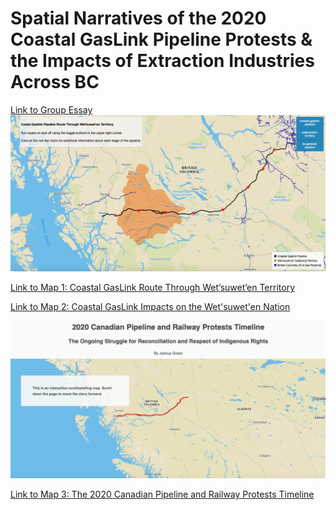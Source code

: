 # Spatial Narratives of the 2020 Coastal GasLink Pipeline Protests & the Impacts of Extraction Industries Across BC

[Link to Group Essay](https://arcg.is/ODH0y)
![](map1.png)

[Link to Map 1: Coastal GasLink Route Through Wet’suwet’en Territory](https://ubc-geob472-spring2021.github.io/Final_Project_2020_Pipeline_Protests/Map_1.html)



[Link to Map 2: Coastal GasLink Impacts on the Wet'suwet'en Nation](https://ubc-geob472-spring2021.github.io/Final_Project_2020_Pipeline_Protests/Map_2.html)

![](map3.png)

[Link to Map 3: The 2020 Canadian Pipeline and Railway Protests Timeline](https://ubc-geob472-spring2021.github.io/Final_Project_2020_Pipeline_Protests/Map_3/Map_3.html)
